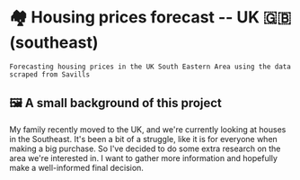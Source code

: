 # 🏘 Housing prices forecast -- UK 🇬🇧 (southeast)
```
Forecasting housing prices in the UK South Eastern Area using the data scraped from Savills
```
## 🖼️ A small background of this project
My family recently moved to the UK, and we're currently looking at houses in the Southeast. It's been a bit of a struggle, like it is for everyone when making a big purchase. So I've decided to do some extra research on the area we're interested in. I want to gather more information and hopefully make a well-informed final decision.
